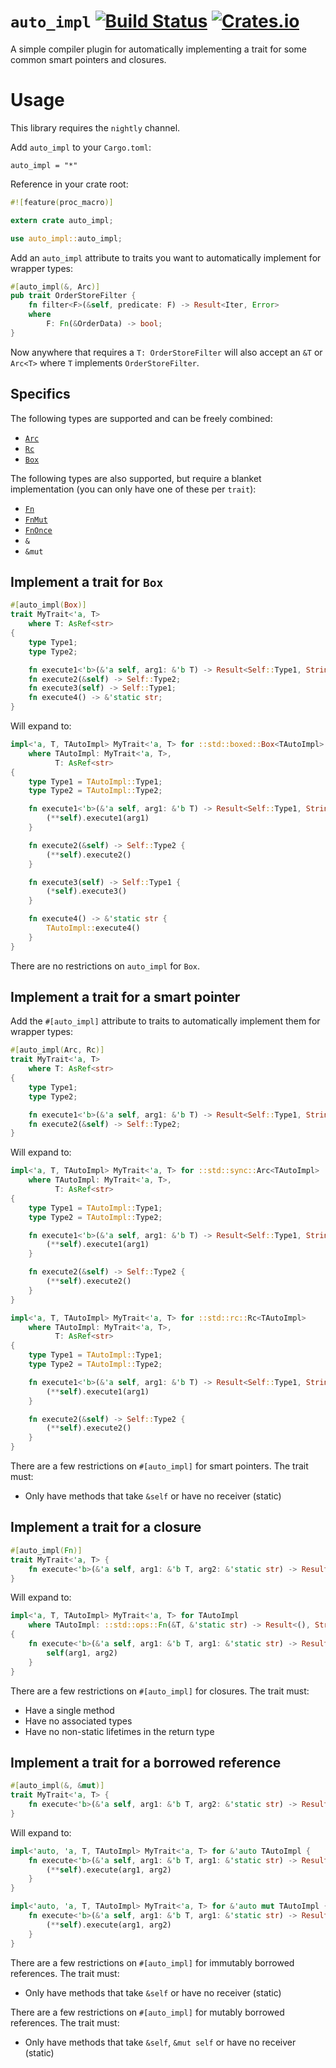 # `auto_impl` [![Build Status](https://travis-ci.org/auto-impl-rs/auto_impl.svg?branch=master)](https://travis-ci.org/auto-impl-rs/auto_impl) [![Crates.io](https://img.shields.io/crates/v/auto_impl.svg)](https://crates.io/crates/auto_impl)

A simple compiler plugin for automatically implementing a trait for some common smart pointers and closures.

# Usage

This library requires the `nightly` channel.

Add `auto_impl` to your `Cargo.toml`:

```
auto_impl = "*"
```

Reference in your crate root:

```rust
#![feature(proc_macro)]

extern crate auto_impl;

use auto_impl::auto_impl;
```

Add an `auto_impl` attribute to traits you want to automatically implement for wrapper types:

```rust
#[auto_impl(&, Arc)]
pub trait OrderStoreFilter {
    fn filter<F>(&self, predicate: F) -> Result<Iter, Error>
    where
        F: Fn(&OrderData) -> bool;
}
```

Now anywhere that requires a `T: OrderStoreFilter` will also accept an `&T` or `Arc<T>` where `T` implements `OrderStoreFilter`.

## Specifics

The following types are supported and can be freely combined:

- [`Arc`](https://doc.rust-lang.org/std/sync/struct.Arc.html)
- [`Rc`](https://doc.rust-lang.org/std/rc/struct.Rc.html)
- [`Box`](https://doc.rust-lang.org/std/boxed/struct.Box.html)

The following types are also supported, but require a blanket implementation (you can only have one of these per `trait`):

- [`Fn`](https://doc.rust-lang.org/std/ops/trait.Fn.html)
- [`FnMut`](https://doc.rust-lang.org/std/ops/trait.FnMut.html)
- [`FnOnce`](https://doc.rust-lang.org/std/ops/trait.FnOnce.html)
- `&`
- `&mut`

## Implement a trait for `Box`

```rust
#[auto_impl(Box)]
trait MyTrait<'a, T> 
    where T: AsRef<str>
{
    type Type1;
    type Type2;

    fn execute1<'b>(&'a self, arg1: &'b T) -> Result<Self::Type1, String>;
    fn execute2(&self) -> Self::Type2;
    fn execute3(self) -> Self::Type1;
    fn execute4() -> &'static str;
}
```

Will expand to:

```rust
impl<'a, T, TAutoImpl> MyTrait<'a, T> for ::std::boxed::Box<TAutoImpl>
    where TAutoImpl: MyTrait<'a, T>,
          T: AsRef<str>
{
    type Type1 = TAutoImpl::Type1;
    type Type2 = TAutoImpl::Type2;

    fn execute1<'b>(&'a self, arg1: &'b T) -> Result<Self::Type1, String> {
        (**self).execute1(arg1)
    }

    fn execute2(&self) -> Self::Type2 {
        (**self).execute2()
    }

    fn execute3(self) -> Self::Type1 {
        (*self).execute3()
    }

    fn execute4() -> &'static str {
        TAutoImpl::execute4()
    }
}
```

There are no restrictions on `auto_impl` for `Box`.

## Implement a trait for a smart pointer

Add the `#[auto_impl]` attribute to traits to automatically implement them for wrapper types:

```rust
#[auto_impl(Arc, Rc)]
trait MyTrait<'a, T> 
    where T: AsRef<str>
{
    type Type1;
    type Type2;

    fn execute1<'b>(&'a self, arg1: &'b T) -> Result<Self::Type1, String>;
    fn execute2(&self) -> Self::Type2;
}
```

Will expand to:

```rust
impl<'a, T, TAutoImpl> MyTrait<'a, T> for ::std::sync::Arc<TAutoImpl>
    where TAutoImpl: MyTrait<'a, T>,
          T: AsRef<str>
{
    type Type1 = TAutoImpl::Type1;
    type Type2 = TAutoImpl::Type2;

    fn execute1<'b>(&'a self, arg1: &'b T) -> Result<Self::Type1, String> {
        (**self).execute1(arg1)
    }

    fn execute2(&self) -> Self::Type2 {
        (**self).execute2()
    }
}

impl<'a, T, TAutoImpl> MyTrait<'a, T> for ::std::rc::Rc<TAutoImpl>
    where TAutoImpl: MyTrait<'a, T>,
          T: AsRef<str>
{
    type Type1 = TAutoImpl::Type1;
    type Type2 = TAutoImpl::Type2;

    fn execute1<'b>(&'a self, arg1: &'b T) -> Result<Self::Type1, String> {
        (**self).execute1(arg1)
    }

    fn execute2(&self) -> Self::Type2 {
        (**self).execute2()
    }
}
```

There are a few restrictions on `#[auto_impl]` for smart pointers. The trait must:

- Only have methods that take `&self` or have no receiver (static)

## Implement a trait for a closure

```rust
#[auto_impl(Fn)]
trait MyTrait<'a, T> {
    fn execute<'b>(&'a self, arg1: &'b T, arg2: &'static str) -> Result<(), String>;
}
```

Will expand to:

```rust
impl<'a, T, TAutoImpl> MyTrait<'a, T> for TAutoImpl
    where TAutoImpl: ::std::ops::Fn(&T, &'static str) -> Result<(), String>
{
    fn execute<'b>(&'a self, arg1: &'b T, arg1: &'static str) -> Result<(), String> {
        self(arg1, arg2)
    }
}
```

There are a few restrictions on `#[auto_impl]` for closures. The trait must:

- Have a single method
- Have no associated types
- Have no non-static lifetimes in the return type

## Implement a trait for a borrowed reference

```rust
#[auto_impl(&, &mut)]
trait MyTrait<'a, T> {
    fn execute<'b>(&'a self, arg1: &'b T, arg2: &'static str) -> Result<(), String>;
}
```

Will expand to:

```rust
impl<'auto, 'a, T, TAutoImpl> MyTrait<'a, T> for &'auto TAutoImpl {
    fn execute<'b>(&'a self, arg1: &'b T, arg1: &'static str) -> Result<(), String> {
        (**self).execute(arg1, arg2)
    }
}

impl<'auto, 'a, T, TAutoImpl> MyTrait<'a, T> for &'auto mut TAutoImpl {
    fn execute<'b>(&'a self, arg1: &'b T, arg1: &'static str) -> Result<(), String> {
        (**self).execute(arg1, arg2)
    }
}
```

There are a few restrictions on `#[auto_impl]` for immutably borrowed references. The trait must:

- Only have methods that take `&self` or have no receiver (static)

There are a few restrictions on `#[auto_impl]` for mutably borrowed references. The trait must:

- Only have methods that take `&self`, `&mut self` or have no receiver (static)
